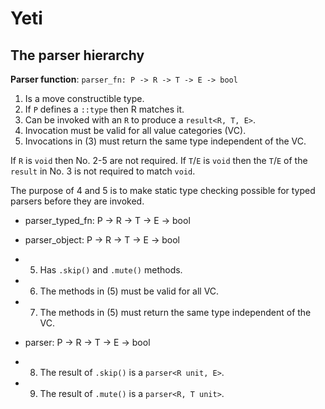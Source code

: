 # Yeti

## The parser hierarchy

__Parser function__: `parser_fn: P -> R -> T -> E -> bool`

1. Is a move constructible type.
2. If `P` defines a `::type` then R matches it.
3. Can be invoked with an `R` to produce a `result<R, T, E>`.
4. Invocation must be valid for all value categories (VC).
5. Invocations in (3) must return the same type independent of the VC.

If `R` is `void` then No. 2-5 are not required. If `T`/`E` is `void` then
the `T`/`E` of the `result` in No. 3 is not required to match `void`.

The purpose of 4 and 5 is to make static type checking possible for typed
parsers before they are invoked.

- parser_typed_fn: P -> R -> T -> E -> bool

- parser_object: P -> R -> T -> E -> bool

- 5. Has `.skip()` and `.mute()` methods.
- 6. The methods in (5) must be valid for all VC.
- 7. The methods in (5) must return the same type independent of the VC.

- parser: P -> R -> T -> E -> bool

- 8. The result of `.skip()` is a `parser<R unit, E>`.
- 9. The result of `.mute()` is a `parser<R, T unit>`.

